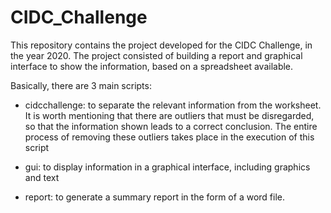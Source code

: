 # CIDC_Challenge

This repository contains the project developed for the CIDC Challenge, in the year 2020. The project consisted of building a report and graphical interface to show the information, based on a spreadsheet available.

Basically, there are 3 main scripts:

- cidcchallenge: to separate the relevant information from the worksheet. It is worth mentioning that there are outliers that must be disregarded, so that the information shown leads to a correct conclusion. The entire process of removing these outliers takes place in the execution of this script

- gui: to display information in a graphical interface, including graphics and text

- report: to generate a summary report in the form of a word file.
